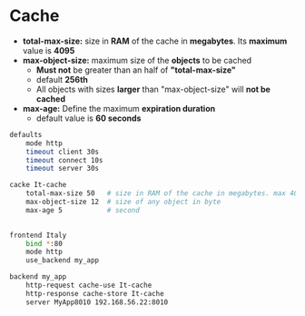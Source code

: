 # Cache

* __total-max-size:__ size in __RAM__ of the cache in __megabytes__. Its __maximum__ value is __4095__
* __max-object-size:__  maximum size of the __objects__ to be cached
  * __Must not__ be greater than an half of __"total-max-size"__
  * default __256th__
  * All objects with sizes __larger__ than "max-object-size" will __not be cached__
* __max-age:__ Define the maximum __expiration duration__
  * default value is __60 seconds__

```bash
defaults
    mode http
    timeout client 30s
    timeout connect 10s
    timeout server 30s

cacke It-cache
    total-max-size 50   # size in RAM of the cache in megabytes. max 4095
    max-object-size 12  # size of any object in byte
    max-age 5           # second
    

frontend Italy
    bind *:80
    mode http
    use_backend my_app

backend my_app
    http-request cache-use It-cache
    http-response cache-store It-cache
	server MyApp8010 192.168.56.22:8010

```